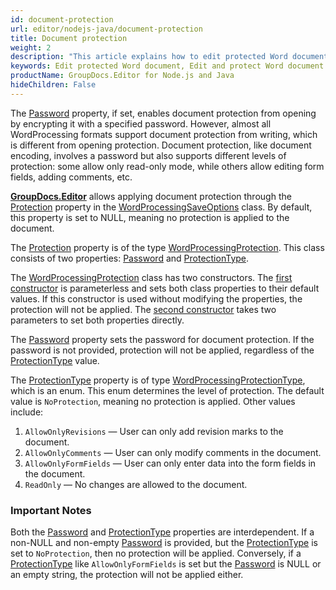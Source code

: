 ```yaml
---
id: document-protection
url: editor/nodejs-java/document-protection
title: Document protection
weight: 2
description: "This article explains how to edit protected Word documents and allow or restrict document editing features like adding comments or filling form fields using GroupDocs.Editor for Node.js and Java."
keywords: Edit protected Word document, Edit and protect Word document
productName: GroupDocs.Editor for Node.js and Java
hideChildren: False
---
```


The [Password](https://reference.groupdocs.com/editor/nodejs-java/com.groupdocs.editor.options/wordprocessingsaveoptions/#getPassword--) property, if set, enables document protection from opening by encrypting it with a specified password. However, almost all WordProcessing formats support document protection from writing, which is different from opening protection. Document protection, like document encoding, involves a password but also supports different levels of protection: some allow only read-only mode, while others allow editing form fields, adding comments, etc.

**[GroupDocs.Editor](https://products.groupdocs.com/editor/nodejs-java)** allows applying document protection through the [Protection](https://reference.groupdocs.com/editor/nodejs-java/com.groupdocs.editor.options/wordprocessingsaveoptions/#getProtection--) property in the [WordProcessingSaveOptions](https://reference.groupdocs.com/editor/nodejs-java/com.groupdocs.editor.options/wordprocessingsaveoptions) class. By default, this property is set to NULL, meaning no protection is applied to the document.

The [Protection](https://reference.groupdocs.com/editor/nodejs-java/com.groupdocs.editor.options/wordprocessingsaveoptions/#getProtection--) property is of the type [WordProcessingProtection](https://reference.groupdocs.com/editor/nodejs-java/com.groupdocs.editor.options/wordprocessingprotection). This class consists of two properties: [Password](https://reference.groupdocs.com/editor/nodejs-java/com.groupdocs.editor.options/wordprocessingprotection/#getPassword--) and [ProtectionType](https://reference.groupdocs.com/editor/nodejs-java/com.groupdocs.editor.options/wordprocessingprotection/#getProtectionType--).

The [WordProcessingProtection](https://reference.groupdocs.com/editor/nodejs-java/com.groupdocs.editor.options/wordprocessingprotection) class has two constructors. The [first constructor](https://reference.groupdocs.com/editor/nodejs-java/com.groupdocs.editor.options/wordprocessingprotection/#WordProcessingProtection--) is parameterless and sets both class properties to their default values. If this constructor is used without modifying the properties, the protection will not be applied. The [second constructor](https://reference.groupdocs.com/editor/nodejs-java/com.groupdocs.editor.options/wordprocessingprotection/#WordProcessingProtection-byte-java.lang.String-) takes two parameters to set both properties directly.

The [Password](https://reference.groupdocs.com/editor/nodejs-java/com.groupdocs.editor.options/wordprocessingprotection/#getPassword--) property sets the password for document protection. If the password is not provided, protection will not be applied, regardless of the [ProtectionType](https://reference.groupdocs.com/editor/nodejs-java/com.groupdocs.editor.options/wordprocessingprotection/#getProtectionType--) value.

The [ProtectionType](https://reference.groupdocs.com/editor/nodejs-java/com.groupdocs.editor.options/wordprocessingprotection/#getProtectionType--) property is of type [WordProcessingProtectionType](https://reference.groupdocs.com/editor/nodejs-java/com.groupdocs.editor.options/wordprocessingprotectiontype), which is an enum. This enum determines the level of protection. The default value is `NoProtection`, meaning no protection is applied. Other values include:

1. `AllowOnlyRevisions` — User can only add revision marks to the document.
2. `AllowOnlyComments` — User can only modify comments in the document.
3. `AllowOnlyFormFields` — User can only enter data into the form fields in the document.
4. `ReadOnly` — No changes are allowed to the document.

### Important Notes

Both the [Password](https://reference.groupdocs.com/editor/nodejs-java/com.groupdocs.editor.options/wordprocessingprotection/#getPassword--) and [ProtectionType](https://reference.groupdocs.com/editor/nodejs-java/com.groupdocs.editor.options/wordprocessingprotection/#getProtectionType--) properties are interdependent. If a non-NULL and non-empty [Password](https://reference.groupdocs.com/editor/nodejs-java/com.groupdocs.editor.options/wordprocessingprotection/#getPassword--) is provided, but the [ProtectionType](https://reference.groupdocs.com/editor/nodejs-java/com.groupdocs.editor.options/wordprocessingprotection/#getProtectionType--) is set to `NoProtection`, then no protection will be applied. Conversely, if a [ProtectionType](https://reference.groupdocs.com/editor/nodejs-java/com.groupdocs.editor.options/wordprocessingprotection/#getProtectionType--) like `AllowOnlyFormFields` is set but the [Password](https://reference.groupdocs.com/editor/nodejs-java/com.groupdocs.editor.options/wordprocessingprotection/#getPassword--) is NULL or an empty string, the protection will not be applied either.
